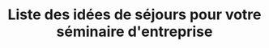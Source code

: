 ---
layout: layout_generic
language: fr
season: winter
type: B2B
menu: seminaire
topnav_color_text: 
title: Liste des idées de séjours pour votre séminaire d'entreprise
permalink: "/fr/seminaires-hiver/idees-sejours"
meta-title: Liste des idées de séjours pour votre séminaire d'entreprise
meta-description: Connaissez-vous Ze Hero, la référence de l'Outdoor ? Découvrez l'équipe Ze Hero, notre histoire et les valeurs qui nous animent
baseline: Découvrez ZE HERO
redirection_from:
page_sections:
- template: textarea
  title: Idées de séjours pour votre séminaire d'entreprise
  content: |-
    Notre expérience du terrain et de l'organisation de séminaires nous permet de proposer des idées de séjours. Vous pouvez choisir un séjour tout fait ou nous demander la réalisation d'un séminaire sur mesure. 
    
    Le but d'un séminaire d'un entreprise est de sortir de son environnement de travail quotidien et retrouver ses collègues autour d'activités originales pour créer de nouveaux liens et parfois découvrir des personalités insoupconnées dans le cadre du travail.
- template: listServices2
  service: sejours
- template: textarea
  title: Conditions
  content: |-
    Tarifs / pers. sur la base d’un séjour 2 jours / 2 nuits en chambre Twin avec pension complète, deux demi-journées d’étude (pause et matériel compris), taxe de séjour incluse.
      
    Base de 10 participants minimum, transport non compris, Activités et visites en option en supplément. Tarifs non contractuels, à partir de et sous réserve de disponibilité.
- template: cta
  intro: Demande de devis
  headline: Faîtes votre demande de devis en ligne pour vos séminaires hiver ou été
  button:
    text_button: Je veux un devis
    href_button: /fr/seminaire-devis/
---
